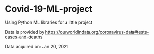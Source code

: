 # Covid-19-ML-project
Using Python ML libraries for a little project

Data is provided by https://ourworldindata.org/coronavirus-data#tests-cases-and-deaths

Data acquired on: Jan 20, 2021